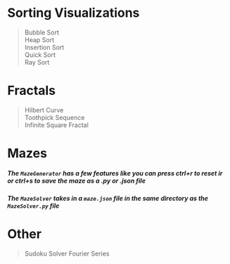 # Sorting Visualizations

> Bubble Sort  
> Heap Sort  
> Insertion Sort  
> Quick Sort  
> Ray Sort  

# Fractals
> Hilbert Curve  
> Toothpick Sequence  
> Infinite Square Fractal

# Mazes

##### The `MazeGenerator` has a few features like you can press ctrl+r to reset ir or ctrl+s to save the maze as a .py or .json file
##### The `MazeSolver` takes in a `maze.json` file in the same directory as the `MazeSolver.py` file 

# Other
> Sudoku Solver
> Fourier Series
